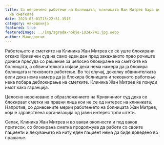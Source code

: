 ```yaml
---
title: За непречено работење на болницата, клиниката Жан Митрев бара деблокирање
  на сметките
date: 2023-03-01T13:22:51.351Z
category: македонија
featured: true
featuredImage: ../img/zgrada-nokje-1024x741.jpg.webp
author: Македонски
---
```


Работењето и сметките на Клиника Жан Митрев се сѐ уште блокирани откако Кривичен суд на само еден ден пред закажаното прво рочиште донесе пресуда со решение за целосно блокирање на сметките на болницата, а обвинителката изјави дека нема намера да ја блокира болницата и тековното работење. Во тој случај, доколку обвинителката вели дека нема намера да ја блокира болницата и тековното работење нека побара деблокирање на сметките. Клиника Жан Митрев ќе понуди имот како гаранција.

Целосно неосновано е образложението на Кривичниот суд дека се блокираат сметки на правни лица кои не се од интерес на клиниката. Напротив, со донесените мерки работењето на болницата Жан Митрев, која е здравствена организација од јавен интерес трпи штети.

Сепак, Клиника Жан Митрев и во вакви околности и под ваков притисок, со блокирана сметка продолжува да работи со своите пациенти и лекувањето на ниту еден пациент нема да биде доведено во прашање.
